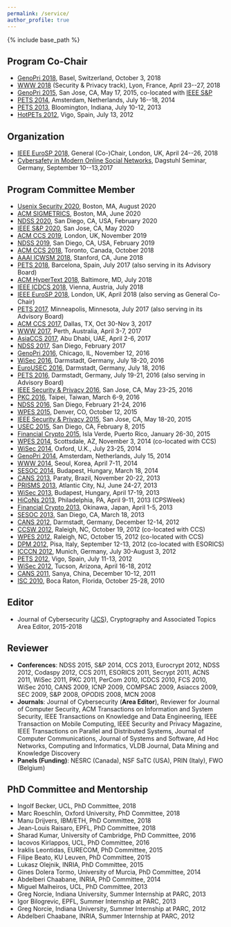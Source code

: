 ```yaml
---
permalink: /service/
author_profile: true
---
```


{% include base_path %}

## Program Co-Chair

-   [GenoPri 2018](https://www.genopri.org/), Basel, Switzerland, October 3, 2018
-   [WWW 2018](http://www2018.thewebconf.org/) (Security & Privacy track), Lyon, France, April 23--27, 2018
-   [GenoPri 2015](http://2015.genopri.org/), San Jose, CA, May 17, 2015, co-located with [IEEE S&P](http://www.ieee-security.org/TC/SP2015/)
-   [PETS 2014](http://petsymposium.org/2014), Amsterdam, Netherlands, July 16--18, 2014
-   [PETS 2013](http://petsymposium.org/), Bloomington, Indiana, July 10-12, 2013
-   [HotPETs 2012](http://petsymposium.org/2012/hotpets.php), Vigo, Spain, July 13, 2012

## Organization

-   [IEEE EuroSP 2018](https://www.ieee-security.org/TC/EuroSP2018/), General (Co-)Chair, London, UK, April 24--26, 2018
-   [Cybersafety in Modern Online Social Networks](https://www.dagstuhl.de/en/program/calendar/semhp/?semnr=17372), Dagstuhl Seminar, Germany, September 10--13,2017

## Program Committee Member

-   [Usenix Security 2020](https://www.usenix.org/conference/usenixsecurity20), Boston, MA, August 2020
-   [ACM SIGMETRICS](http://www.sigmetrics.org/sigmetrics2020/), Boston, MA, June 2020
-   [NDSS 2020](https://www.ndss-symposium.org/ndss2020/), San Diego, CA, USA, February 2020
-   [IEEE S&P 2020](https://www.ieee-security.org/TC/SP2020/), San Jose, CA, May 2020
-   [ACM CCS 2019](https://www.sigsac.org/ccs/CCS2019/), London, UK, November 2019
-   [NDSS 2019](https://www.ndss-symposium.org/ndss2019/), San Diego, CA, USA, February 2019
-   [ACM CCS 2018](https://www.sigsac.org/ccs/CCS2018/program-committee/), Toronto, Canada, October 2018
-   [AAAI ICWSM 2018](http://www.icwsm.org/2018/index.php), Stanford, CA, June 2018
-   [PETS 2018](https://petsymposium.org/), Barcelona, Spain, July 2017 (also serving in its Advisory Board)
-   [ACM HyperText 2018](https://ht.acm.org/ht2018/), Baltimore, MD, July 2018
-   [IEEE ICDCS 2018](http://icdcs2018.ocg.at/), Vienna, Austria, July 2018
-   [IEEE EuroSP 2018](https://www.ieee-security.org/TC/EuroSP2018/), London, UK, April 2018 (also serving as General Co-Chair)
-   [PETS 2017](https://petsymposium.org/), Minneapolis, Minnesota, July 2017 (also serving in its Advisory Board)
-   [ACM CCS 2017](http://www.sigsac.org/ccs/CCS2017/), Dallas, TX, Oct 30-Nov 3, 2017
-   [WWW 2017](http://www.www2017.com.au/), Perth, Australia, April 3-7, 2017
-   [AsiaCCS 2017](http://asiaccs2017.com/), Abu Dhabi, UAE, April 2-6, 2017
-   [NDSS 2017](https://www.internetsociety.org/events/ndss-symposium-2017), San Diego, February 2017
-   [GenoPri 2016](http://2016.genopri.org/), Chicago, IL, November 12, 2016
-   [WiSec 2016](http://www.sigsac.org/wisec/WiSec2016/), Darmstadt, Germany, July 18-20, 2016
-   [EuroUSEC 2016](https://eurousec.secuso.org/2016/), Darmstadt, Germany, July 18, 2016
-   [PETS 2016](https://petsymposium.org/), Darmstadt, Germany, July 19-21, 2016 (also serving in Advisory Board)
-   [IEEE Security & Privacy 2016](http://www.ieee-security.org/TC/SP2016/), San Jose, CA, May 23-25, 2016
-   [PKC 2016](http://troll.iis.sinica.edu.tw/pkc16/), Taipei, Taiwan, March 6-9, 2016
-   [NDSS 2016](https://www.internetsociety.org/events/ndss-symposium-2016), San Diego, February 21-24, 2016
-   [WPES 2015](https://wpes15.cs.umn.edu/), Denver, CO, October 12, 2015
-   [IEEE Security & Privacy 2015](http://www.ieee-security.org/TC/SP2015/), San Jose, CA, May 18-20, 2015
-   [USEC 2015](http://www.internetsociety.org/events/ndss-symposium-2015/usec-workshop-call-papers), San Diego, CA, February 8, 2015
-   [Financial Crypto 2015](http://fc15.ifca.ai/), Isla Verde, Puerto Rico, January 26-30, 2015
-   [WPES 2014](https://www.cylab.cmu.edu/news_events/events/wpes2014/), Scottsdale, AZ, November 3, 2014 (co-located with CCS)
-   [WiSec 2014](http://sigsac.hosting.acm.org/wisec/WiSec2014/), Oxford, U.K., July 23-25, 2014
-   [GenoPri 2014](https://genomeprivacy.org/workshop), Amsterdam, Netherlands, July 15, 2014
-   [WWW 2014](http://www2014.wwwconference.org/), Seoul, Korea, April 7-11, 2014
-   [SESOC 2014](http://www.sesoc.org/), Budapest, Hungary, March 18, 2014
-   [CANS 2013](http://www.ic.unicamp.br/cans2013/), Paraty, Brazil, November 20-22, 2013
-   [PRISMS 2013](http://www.gws2013.org/prisms/), Atlantic City, NJ, June 24-27, 2013
-   [WiSec 2013](http://www.sigsac.org/wisec/WiSec2013/), Budapest, Hungary, April 17-19, 2013
-   [HiCoNs 2013](http://www.hi-cons.org/), Philadelphia, PA, April 9-11, 2013 (CPSWeek)
-   [Financial Crypto 2013](http://fc13.ifca.ai/), Okinawa, Japan, April 1-5, 2013
-   [SESOC 2013](http://www.sesoc.org/), San Diego, CA, March 18, 2013
-   [CANS 2012](http://cans2012.cased.de/), Darmstadt, Germany, December 12-14, 2012
-   [CCSW 2012](http://crypto.cs.stonybrook.edu/ccsw12/), Raleigh, NC, October 19, 2012 (co-located with CCS)
-   [WPES 2012](http://hatswitch.org/wpes2012/), Raleigh, NC, October 15, 2012 (co-located with CCS)
-   [DPM 2012](http://www-ma4.upc.edu/DPM2012/), Pisa, Italy, September 12-13, 2012 (co-located with ESORICS)
-   [ICCCN 2012](http://www.icccn.org/icccn12/), Munich, Germany, July 30-August 3, 2012
-   [PETS 2012](http://www.petsymposium.org/2012), Vigo, Spain, July 11-13, 2012
-   [WiSec 2012](http://www.sigsac.org/wisec/WiSec2012/), Tucson, Arizona, April 16-18, 2012
-   [CANS 2011](http://www.infosec.sdu.edu.cn/cans2011/), Sanya, China, December 10-12, 2011
-   [ISC 2010](http://math.fau.edu/~isc2010/), Boca Raton, Florida, October 25-28, 2010

## Editor

-   Journal of Cybersecurity ([JCS](http://cybersecurity.oxfordjournals.org/)), Cryptography and Associated Topics Area Editor, 2015-2018

## Reviewer

-   **Conferences**: NDSS 2015, S&P 2014, CCS 2013, Eurocrypt 2012, NDSS 2012, Codaspy 2012, CCS 2011, ESORICS 2011, Secrypt 2011, ACNS 2011, WiSec 2011, PKC 2011, PerCom 2010, ICDCS 2010, FCS 2010, WiSec 2010, CANS 2009, ICNP 2009, COMPSAC 2009, Asiaccs 2009, SEC 2009, S&P 2008, OPODIS 2008, MCN 2008
-   **Journals**: Journal of Cybersecurity (**Area Editor**), Reviewer for Journal of Computer Security, ACM Transactions on Information and System Security, IEEE Transactions on Knowledge and Data Engineering, IEEE Transaction on Mobile Computing, IEEE Security and Privacy Magazine, IEEE Transactions on Parallel and Distributed Systems, Journal of Computer Communications, Journal of Systems and Software, Ad Hoc Networks, Computing and Informatics, VLDB Journal, Data Mining and Knowledge Discovery
-   **Panels (Funding)**: NESRC (Canada), NSF SaTC (USA), PRIN (Italy), FWO (Belgium)


## PhD Committee and Mentorship

-   Ingolf Becker, UCL, PhD Committee, 2018
-   Marc Roeschlin, Oxford University, PhD Committee, 2018
-   Manu Drijvers, IBM/ETH, PhD Committee, 2018
-   Jean-Louis Raisaro, EPFL, PhD Committee, 2018
-   Sharad Kumar, University of Cambridge, PhD Committee, 2016
-   Iacovos Kirlappos, UCL, PhD Committee, 2016
-   Iraklis Leontidas, EURECOM, PhD Committee, 2015
-   Filipe Beato, KU Leuven, PhD Committee, 2015
-   Lukasz Olejnik, INRIA, PhD Committee, 2015
-   Gines Dolera Tormo, University of Murcia, PhD Committee, 2014
-   Abdelberi Chaabane, INRIA, PhD Committee, 2014
-   Miguel Malheiros, UCL, PhD Committee, 2013
-   Greg Norcie, Indiana University, Summer Internship at PARC, 2013
-   Igor Bilogrevic, EPFL, Summer Internship at PARC, 2013
-   Greg Norcie, Indiana University, Summer Internship at PARC, 2012
-   Abdelberi Chaabane, INRIA, Summer Internship at PARC, 2012    